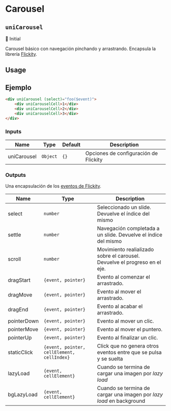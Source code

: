 Carousel
===================
`uniCarousel`
---
:large_blue_circle: Initial

Carousel básico con navegación pinchando y arrastrando. Encapsula la librería [Flickity](https://flickity.metafizzy.co/).

## Usage

## Ejemplo

```html
<div uniCarousel (select)="foo($event)">
    <div uniCarouselCell>1</div>
    <div uniCarouselCell>2</div>
    <div uniCarouselCell>3</div>
</div>
```

### Inputs

| Name        | Type     | Default | Description                           |
| ----------- | -------- | ------- | ------------------------------------- |
| uniCarousel | `Object` | `{}`    | Opciones de configuración de Flickity |

### Outputs

Una encapsulación de los [eventos de Flickity](https://flickity.metafizzy.co/events.html).

| Name        | Type                                       | Description                                                                |
| ----------- | ------------------------------------------ | -------------------------------------------------------------------------- |
| select      | `number`                                   | Seleccionado un slide. Devuelve el índice del mismo                        |
| settle      | `number`                                   | Navegación completada a un slide. Devuelve el índice del mismo             |
| scroll      | `number`                                   | Movimiento realializado sobre el carousel. Devuelve el progreso en el eje. |
| dragStart   | `{event, pointer}`                         | Evento al comenzar el arrastrado.                                          |
| dragMove    | `{event, pointer}`                         | Evento al mover el arrastrado.                                             |
| dragEnd     | `{event, pointer}`                         | Evento al acabar el arrastrado.                                            |
| pointerDown | `{event, pointer}`                         | Evento al mover un clic.                                                   |
| pointerMove | `{event, pointer}`                         | Evento al mover el puntero.                                                |
| pointerUp   | `{event, pointer}`                         | Evento al finalizar un clic.                                               |
| staticClick | `{event, pointer, cellElement, cellIndex}` | Click que no genera otros eventos entre que se pulsa y se suelta           |
| lazyLoad    | `{event, cellElement}`                     | Cuando se termina de cargar una imagen por *lazy load*                     |
| bgLazyLoad  | `{event, cellElement}`                     | Cuando se termina de cargar una imagen por *lazy load* en background       |
